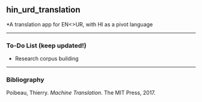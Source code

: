 ## hin_urd_translation
*A translation app for EN&lt;>UR, with HI as a pivot language

-----

### To-Do List (keep updated!)
- Research corpus building

----
### Bibliography

Poibeau, Thierry. *Machine Translation*. The MIT Press, 2017.
